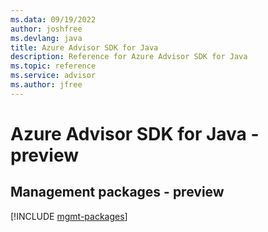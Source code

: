 ```yaml
---
ms.data: 09/19/2022
author: joshfree
ms.devlang: java
title: Azure Advisor SDK for Java
description: Reference for Azure Advisor SDK for Java
ms.topic: reference
ms.service: advisor
ms.author: jfree
---
```

# Azure Advisor SDK for Java - preview

## Management packages - preview
[!INCLUDE [mgmt-packages](advisor-mgmt-index.md)]